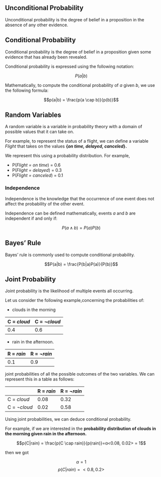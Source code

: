 
## **Unconditional Probability**

Unconditional probability is the degree of belief in a proposition in the absence of any other evidence. 



## Conditional Probability

Conditional probability is the degree of belief in a proposition given some evidence that has already been revealed. 

Conditional probability is expressed using the following notation: 

$$P(a|b)$$



Mathematically, to compute the conditional probability of *a* given *b*, we use the following formula:

$$p(a|b) = \frac{p(a \cap b)}{p(b)}$$


## Random Variables

A random variable is a variable in probability theory with a domain of possible values that it can take on.


For example, to represent the status of a flight, we can define a variable *Flight* that takes on the values **{*on time, delayed, canceled*}.**


We represent this using a probability distribution. For example,

+   P(*Flight = on time*) = 0.6
+   P(*Flight = delayed*) = 0.3
+   P(*Flight = canceled*) = 0.1


### Independence

Independence is the knowledge that the occurrence of one event does not affect the probability of the other event.

Independence can be defined mathematically, events *a* and *b* are independent if and only if:

$$P(a \land b) = P(a)P(b)$$


## Bayes’ Rule

Bayes’ rule is commonly used to compute conditional probability.

$$P(a|b) = \frac{P(b|a)P(a)}{P(b)}$$

## Joint Probability

Joint probability is the likelihood of multiple events all occurring.

Let us consider the following example,concerning the probabilities of:
- clouds in the morning 

| C = *cloud* | C = *¬cloud* |
| --- | --- |
| 0.4 | 0.6 |

- rain in the afternoon.

| R = *rain* | R = *¬rain* |
| --- | --- |
| 0.1 | 0.9 |


joint probabilities of all the possible outcomes of the two variables. We can represent this in a table as follows:

|   | R = *rain* | R = *¬rain* |
| --- | --- | --- |
| C = *cloud* | 0.08 | 0.32 |
| C = *¬cloud* | 0.02 | 0.58 |


Using joint probabilities, we can deduce conditional probability. 

For example, if we are interested in the **probability distribution of clouds in the morning given rain in the afternoon.**


$$p(C|rain) = \frac{p(C \cap rain)}{p(rain)}=α<0.08, 0.02> = 1$$

then we got 

$$α = 1$$
$$p(C|rain) = <0.8, 0.2>$$

